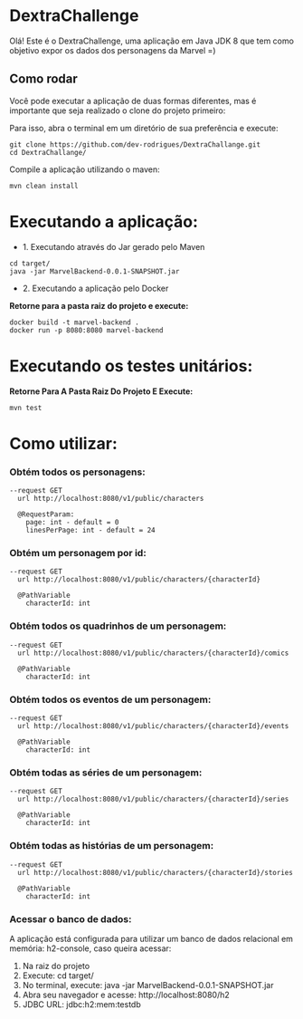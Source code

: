 # DextraChallenge

Olá! Este é o DextraChallenge, uma aplicação em Java JDK 8 que tem como objetivo expor os dados dos personagens da Marvel =)

## Como rodar

Você pode executar a aplicação de duas formas diferentes, mas é importante que seja realizado o clone do projeto primeiro:

Para isso, abra o terminal em um diretório de sua preferência e execute:

```
git clone https://github.com/dev-rodrigues/DextraChallange.git
cd DextraChallange/
```

Compile a aplicação utilizando o maven:
```
mvn clean install
```

# Executando a aplicação:

<ul>
  <li>1. Executando através do Jar gerado pelo Maven</li>  
</ul>

```
cd target/
java -jar MarvelBackend-0.0.1-SNAPSHOT.jar
```

<ul>
  <li>2. Executando a aplicação pelo Docker </li>  
</ul>

**Retorne para a pasta raiz do projeto e execute:**
```
docker build -t marvel-backend .
docker run -p 8080:8080 marvel-backend
```

# Executando os testes unitários:
**Retorne Para A Pasta Raiz Do Projeto E Execute:**
```
mvn test
```

# Como utilizar:

### Obtém todos os personagens:
```
--request GET
  url http://localhost:8080/v1/public/characters
  
  @RequestParam:
    page: int - default = 0
    linesPerPage: int - default = 24
```

### Obtém um personagem por id:
```
--request GET
  url http://localhost:8080/v1/public/characters/{characterId}
  
  @PathVariable
    characterId: int
```

### Obtém todos os quadrinhos de um personagem:
```
--request GET
  url http://localhost:8080/v1/public/characters/{characterId}/comics
  
  @PathVariable
    characterId: int
```

### Obtém todos os eventos de um personagem:
```
--request GET
  url http://localhost:8080/v1/public/characters/{characterId}/events
  
  @PathVariable
    characterId: int
```

### Obtém todas as séries de um personagem:
```
--request GET
  url http://localhost:8080/v1/public/characters/{characterId}/series
  
  @PathVariable
    characterId: int
```

### Obtém todas as histórias de um personagem:
```
--request GET
  url http://localhost:8080/v1/public/characters/{characterId}/stories
  
  @PathVariable
    characterId: int
```

### Acessar o banco de dados:
A aplicação está configurada para utilizar um banco de dados relacional em memória: h2-console, caso queira acessar:




<ol>
  <li>Na raiz do projeto </li>
  <li>Execute: cd target/ </li>
  <li>No terminal, execute: java -jar MarvelBackend-0.0.1-SNAPSHOT.jar</li>
  <li>Abra seu navegador e acesse: http://localhost:8080/h2 </li>
  <li>JDBC URL: jdbc:h2:mem:testdb </li>  
</ol>




